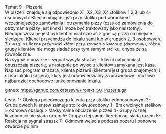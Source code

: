 Temat 9 - Pizzeria  
W pizzerii znajduje się odpowiednio X1, X2, X3, X4 stolików 1,2,3 lub 4-osobowych. Klienci mogą 
usiąść przy stoliku pod warunkiem wcześniejszego zamówienia i otrzymania pizzy (czas od 
zamówienia do otrzymania pizzy jest krótki i może być traktowany jako nieistotny). Niedopuszczalne 
jest by klient musiał czekać z gorącą pizzą na miejsce siedzące. Klienci przychodzą do lokalu sami 
lub w grupach 2, 3 osobowych. Z uwagi na liczne przypadki kłótni przy stołach o ketchup (darmowy), 
różne grupy klientów nie mogą siadać przy tym samym stoliku, chyba że są równoliczne.  
Na sygnał o pożarze – sygnał wysyła strażak - klienci natychmiast opuszczają pizzerię, a następnie 
po wyjściu klientów zamykana jest kasa. 
Napisać program strażaka, klienta pizzerii (klientem jest grupa znajomych) i szefa lokalu (kasjera), 
który jest odpowiedzialny za prawidłowe i możliwe najbardziej dochodowe funkcjonowanie lokalu. 

github: https://github.com/katassyn/Projekt_SO_Pizzeria.git

testy: 
1- Obsluga pojedynczego klienta przy stoliku jednoosobowym
2- Grupa dwoch klientow zajmuje stolik dwuosobowy
3- Brak wolnych stolikow > odmowa obslugi > Maksymalne obciazenie pizzeri
4- Grupy roznej liczebnosci nie siada razem
5- Grupy o tej samej liczebnosci siada razem
6- Reakcja na sygnal strazak
7- Odmowa wejscia podczas pozaru i ponowne otwarcie po nim